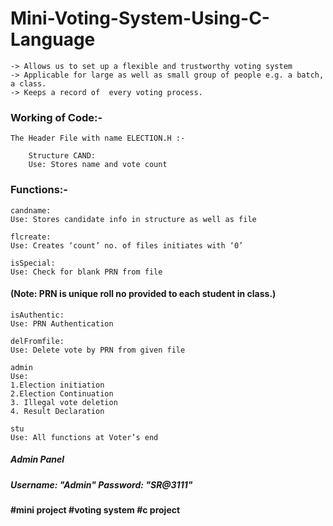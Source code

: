 # Mini-Voting-System-Using-C-Language

    -> Allows us to set up a flexible and trustworthy voting system
    -> Applicable for large as well as small group of people e.g. a batch, a class.
    -> Keeps a record of  every voting process.


### Working of Code:-

    The Header File with name ELECTION.H :-

        Structure CAND: 
        Use: Stores name and vote count

### Functions:-

    candname: 
    Use: Stores candidate info in structure as well as file

    flcreate:
    Use: Creates ‘count’ no. of files initiates with ‘0’

    isSpecial:
    Use: Check for blank PRN from file
    
#### (Note: PRN is unique roll no provided to each student in class.)

    isAuthentic:
    Use: PRN Authentication

    delFromfile:
    Use: Delete vote by PRN from given file

    admin
    Use:
    1.Election initiation
    2.Election Continuation
    3. Illegal vote deletion
    4. Result Declaration

    stu
    Use: All functions at Voter’s end

##### Admin Panel 
##### Username: "Admin" Password: "SR@3111"

#### #mini project #voting system #c project
